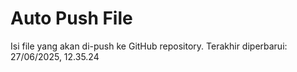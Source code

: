 # Auto Push File

Isi file yang akan di-push ke GitHub repository.
Terakhir diperbarui: 27/06/2025, 12.35.24
